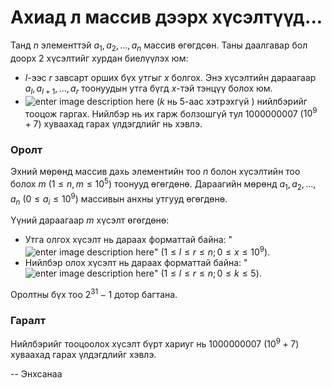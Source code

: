 Ахиад л массив дээрх хүсэлтүүд...
=================================

Танд $n$ элементтэй $a_1, a_2, ..., a_n$ массив өгөгдсөн. Таны даалгавар бол доорх 2 хүсэлтийг хурдан биелүүлэх юм:

 * $l$-ээс $r$ завсарт орших бүх утгыг $x$ болгох. Энэ хүсэлтийн дараагаар $a_l, a_{l + 1}, ..., a_r$ тоонуудын утга бүгд $x$-тэй тэнцүү болох юм.
 * ![enter image description here][1] ($k$ нь 5-аас хэтрэхгүй ) нийлбэрийг тооцож гаргах. Нийлбэр нь их гарж болзошгүй тул 1000000007 ($10^9 + 7$) хуваахад гарах үлдэгдлийг нь хэвлэ.


### Оролт
Эхний мөрөнд массив дахь элементийн тоо $n$ болон хүсэлтийн тоо болох $m$ ($1 ≤ n, m ≤ 10^5$) тоонууд өгөгдөнө. Дараагийн мөрөнд  $a_1, a_2, ..., a_n$ ($0 ≤ a_i ≤ 10^9$) массивын анхны утгууд өгөгдөнө.

Үүний дараагаар $m$ хүсэлт өгөгдөнө:

* Утга олгох хүсэлт нь дараах форматтай байна: "![enter image description here][2]"  ($1 ≤ l ≤ r ≤ n; 0 ≤ x ≤ 10^9$).
* Нийлбэр олох хүсэлт нь дараах форматтай байна: "![enter image description here][3]" ($1 ≤ l ≤ r ≤ n; 0 ≤ k ≤ 5$).

Оролтны бүх тоо $2^{31} - 1$ дотор багтана.


### Гаралт
Нийлбэрийг тооцоолох хүсэлт бүрт хариуг нь 1000000007 ($10^9 + 7$) хуваахад гарах үлдэгдлийг хэвлэ.

  [1]: http://espresso.codeforces.com/920d5e77b57e41992ceefa42465edf8cfc006a39.png
  [2]: http://espresso.codeforces.com/b2ef693fd11e9e29c50f180848ea668ed6d33b22.png
  [3]: http://espresso.codeforces.com/6a63948f42b361ef379406ad9a679d1da1aee76b.png

-- Энхсанаа
